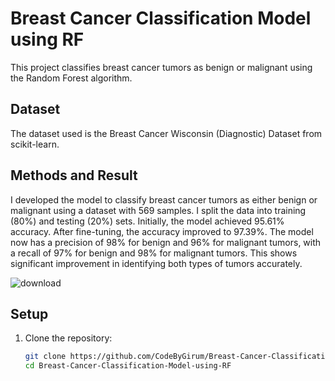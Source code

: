 # Breast Cancer Classification Model using RF

This project classifies breast cancer tumors as benign or malignant using the Random Forest algorithm.

## Dataset
The dataset used is the Breast Cancer Wisconsin (Diagnostic) Dataset from scikit-learn.


## Methods and Result

I developed the model to classify breast cancer tumors as either benign or malignant using a dataset with 569 samples. I split the data into training (80%) and testing (20%) sets. Initially, the model achieved 95.61% accuracy. After fine-tuning, the accuracy improved to 97.39%. The model now has a precision of 98% for benign and 96% for malignant tumors, with a recall of 97% for benign and 98% for malignant tumors. This shows significant improvement in identifying both types of tumors accurately.

![download](https://github.com/user-attachments/assets/bb4180eb-e69b-438a-b9c5-20b43e20e97e)



## Setup
1. Clone the repository:
   ```bash
   git clone https://github.com/CodeByGirum/Breast-Cancer-Classification-Model-using-RF.git
   cd Breast-Cancer-Classification-Model-using-RF
